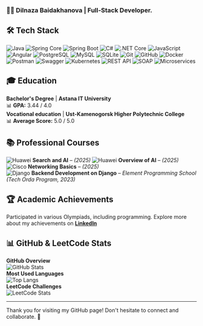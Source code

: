 ### 👩‍💻 Dilnaza Baidakhanova | Full-Stack Developer.

## 🛠 Tech Stack
![Java](https://img.shields.io/badge/-Java-05122A?style=flat&logo=java)
![Spring Core](https://img.shields.io/badge/-Spring%20Core-05122A?style=flat&logo=spring)
![Spring Boot](https://img.shields.io/badge/-Spring%20Boot-05122A?style=flat&logo=springboot)
![C#](https://img.shields.io/badge/-C%23-05122A?style=flat&logo=c-sharp)
![.NET Core](https://img.shields.io/badge/-.NET%20Core-05122A?style=flat&logo=dotnet)
![JavaScript](https://img.shields.io/badge/-JavaScript-05122A?style=flat&logo=javascript)
![Angular](https://img.shields.io/badge/-Angular-05122A?style=flat&logo=angular)
![PostgreSQL](https://img.shields.io/badge/-PostgreSQL-05122A?style=flat&logo=postgresql)
![MySQL](https://img.shields.io/badge/-MySQL-05122A?style=flat&logo=mysql)
![SQLite](https://img.shields.io/badge/-SQLite-05122A?style=flat&logo=sqlite)
![Git](https://img.shields.io/badge/-Git-05122A?style=flat&logo=git)
![GitHub](https://img.shields.io/badge/-GitHub-05122A?style=flat&logo=github)
![Docker](https://img.shields.io/badge/-Docker-05122A?style=flat&logo=docker)
![Postman](https://img.shields.io/badge/-Postman-05122A?style=flat&logo=postman)
![Swagger](https://img.shields.io/badge/-Swagger-05122A?style=flat&logo=swagger)
![Kubernetes](https://img.shields.io/badge/-Kubernetes-05122A?style=flat&logo=kubernetes)
![REST API](https://img.shields.io/badge/-REST%20API-05122A?style=flat&logo=protocols.io)
![SOAP](https://img.shields.io/badge/-SOAP-05122A?style=flat&logo=apache)
![Microservices](https://img.shields.io/badge/-Microservices-05122A?style=flat&logo=polywork)

## 🎓 Education  
 **Bachelor's Degree** | **Astana IT University**  
 📊 **GPA:** 3.44 / 4.0  
 **Vocational education** | **Ust-Kamenogorsk Higher Polytechnic College**  
 📊 **Average Score:** 5.0 / 5.0  

## 📚 Professional Courses
![Huawei](https://img.shields.io/badge/HUAWEI-E60012?style=flat&logo=huawei&logoColor=white) **Search and AI** – *(2025)*
![Huawei](https://img.shields.io/badge/HUAWEI-E60012?style=flat&logo=huawei&logoColor=white) **Overview of AI** – *(2025)*  
![Cisco](https://img.shields.io/badge/Cisco-1BA0D7?style=flat&logo=cisco&logoColor=white) **Networking Basics** – *(2025)*  
![Django](https://img.shields.io/badge/.-092E20?style=flat&logo=django&logoColor=white) **Backend Development on Django** – *Element Programming School (Tech Orda Program, 2023)*  

## 🏆 Academic Achievements  
Participated in various Olympiads, including programming. 
Explore more about my achievements on **[LinkedIn](https://www.linkedin.com/in/dilnaza-baidakhanova/)**  

## 📊 GitHub & LeetCode Stats  
**GitHub Overview**  
![GitHub Stats](https://github-readme-stats.vercel.app/api?username=dillnaza&show_icons=true&theme=radical)  
**Most Used Languages**  
![Top Langs](https://github-readme-stats.vercel.app/api/top-langs/?username=dillnaza&layout=compact&langs_count=6&theme=radical)  
**LeetCode Challenges**  
![LeetCode Stats](https://leetcard.jacoblin.cool/dillnazza)  

---

Thank you for visiting my GitHub page! Don't hesitate to connect and collaborate. 🚀
